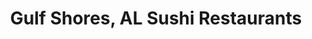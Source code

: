 ---
layout: city
title: Gulf Shores, AL Sushi Restaurants
permalink: /alabama/gulf-shores/
stateAbbr: AL
stateName: Alabama
cityName: Gulf Shores

---